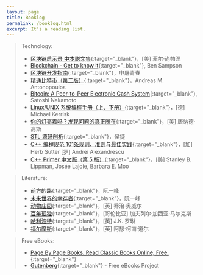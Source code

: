 ```yaml
---
layout: page
title: Booklog
permalink: /booklog.html
excerpt: It's a reading list.
---
```


> Technology:
> * [区块链启示录 中本聪文集](https://book.douban.com/subject/30338899){:target="_blank"}，[美] 菲尔·尚帕涅
> * [Blockchain - Get to know it](https://blockchainhandbook.io){:target="_blank"}, Ben Sampson
> * [区块链开发指南](https://book.douban.com/subject/27081969){:target="_blank"}，申屠青春
> * [精通比特币（第二版）](https://book.douban.com/subject/30280401){:target="_blank"}，Andreas M. Antonopoulos
> * [Bitcoin: A Peer-to-Peer Electronic Cash System](https://bitcoin.org/bitcoin.pdf){:target="_blank"}, Satoshi Nakamoto
> * [Linux/UNIX 系统编程手册（上、下册）](https://book.douban.com/subject/25809330){:target="_blank"}，[德] Michael Kerrisk
> * [你的灯亮着吗？发现问题的真正所在](https://book.douban.com/subject/1135754){:target="_blank"}，[美] 唐纳德·高斯
> * [STL 源码剖析](https://book.douban.com/subject/1110934){:target="_blank"}，侯捷
> * [C++ 编程规范 101条规则、准则与最佳实践](https://book.douban.com/subject/26899830){:target="_blank"}，[加] Herb Sutter [罗] Andrei Alexandrescu
> * [C++ Primer 中文版（第 5 版）](https://book.douban.com/subject/25708312){:target="_blank"}，[美] Stanley B. Lippman, Josée Lajoie, Barbara E. Moo

> Literature:
> * [前方的路](http://www.ruanyifeng.com/road){:target="_blank"}，阮一峰
> * [未来世界的幸存者](http://www.ruanyifeng.com/survivor){:target="_blank"}，阮一峰
> * [动物庄园](https://book.douban.com/subject/25854767){:target="_blank"}，[英] 乔治·奥威尔
> * [百年孤独](https://book.douban.com/subject/6082808){:target="_blank"}，[哥伦比亚] 加夫列尔·加西亚·马尔克斯
> * [哈利波特](https://book.douban.com/subject/27167519){:target="_blank"}，[英] J.K. 罗琳
> * [福尔摩斯](https://book.douban.com/subject/20441264){:target="_blank"}，[英] 阿瑟·柯南·道尔

> Free eBooks:
> * [Page By Page Books. Read Classic Books Online, Free.](https://www.pagebypagebooks.com){:target="_blank"}
> * [Gutenberg](http://www.gutenberg.org/wiki/Main_Page){:target="_blank"} - Free eBooks Project
